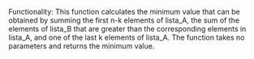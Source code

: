 Functionality: This function calculates the minimum value that can be obtained by summing the first n-k elements of lista_A, the sum of the elements of lista_B that are greater than the corresponding elements in lista_A, and one of the last k elements of lista_A. The function takes no parameters and returns the minimum value.